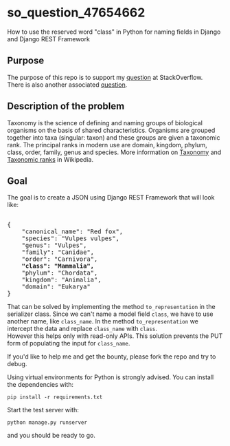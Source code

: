 # so_question_47654662

How to use the reserved word "class" in Python for naming fields in Django and Django REST Framework

## Purpose

The purpose of this repo is to support my [question](https://stackoverflow.com/questions/47654662/django-rest-framework-doesnt-display-value-in-put-form) at StackOverflow.  
There is also another associated [question](https://stackoverflow.com/questions/47630356/using-the-reserved-word-class-as-field-name-in-django-and-django-rest-framewor).

## Description of the problem

Taxonomy is the science of defining and naming groups of biological organisms on the basis of shared characteristics. Organisms are grouped together into taxa (singular: taxon) and these groups are given a taxonomic rank. The principal ranks in modern use are domain, kingdom, phylum, class, order, family, genus and species.
More information on [Taxonomy](https://en.wikipedia.org/wiki/Taxonomy_(biology)) and [Taxonomic ranks](https://en.wikipedia.org/wiki/Taxonomic_rank) in Wikipedia.

## Goal

The goal is to create a JSON using Django REST Framework that will look like:

<pre></code>
{
    "canonical_name": "Red fox",
    "species": "Vulpes vulpes",
    "genus": "Vulpes",
    "family": "Canidae",
    "order": "Carnivora",
    <strong>"class": "Mammalia",</strong>
    "phylum": "Chordata",
    "kingdom": "Animalia",
    "domain": "Eukarya"
}
</code></pre>

That can be solved by implementing the method `to_representation` in the serializer class. Since we can't name a model field `class`, we have to use another name, like `class_name`. In the method `to_representation` we intercept the data and replace `class_name` with `class`.  
However this helps only with read-only APIs. This solution prevents the PUT form of populating the input for `class_name`.

If you'd like to help me and get the bounty, please fork the repo and try to debug.

Using virtual environments for Python is strongly advised. You can install the dependencies with:

    pip install -r requirements.txt
    
Start the test server with:

    python manage.py runserver
    
and you should be ready to go.
